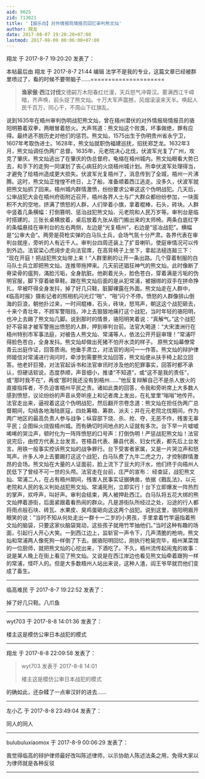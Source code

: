 ```yaml
---
aid: 9025
zid: 713021
title: '【娱乐向】对外情报局情报员回忆审判熊文灿'
author: 翔龙
date: 2017-08-07 19:20:20+07:00
lastmod: 2017-08-09 00:06:00+07:00
---
```


翔龙 于 2017-8-7 19:20:20 发表了：

本帖最后由 翔龙 于 2017-8-7 21:44 编辑 法学不是我的专业，这篇文章已经被群里喷过了，看的时候不要带脑子……=====================


> 
> **渔家傲·西江讨伐**文德嗣万木阳春红烂漫，天兵怒气冲霄汉。雾满西江千嶂暗，齐声唤，前头捉了熊文灿。十万大军声震撼，风烟滚滚来天半。唤起人民千百万，同心干，不周山下红旗乱。



说到1635年在梧州审判伪明战犯熊文灿，曾在梧州潜伏的对外情报局情报员的骆阳明篡着双拳，两眼冒着怒火。大声骂道：熊文灿这个败类，坏事做绝，罪有应得。最终逃不脱历史对他们的惩罚。熊文灿，1575出生于伪明贵州省永宁卫，1607年考取伪进士。1628年，熊文灿就职伪福建巡抚，招抚郑芝龙。1632年3月，熊文灿调任伪两广总督。1635年，元老院决心北伐，伏波军光复了广州，攻克了肇庆。熊文灿逃出了在肇庆的伪总督府，龟缩在梧州城内。熊文灿眼看大势已去，和手下的走狗一同谋划了丧心病狂的火烧梧州城计划。所幸伏波军处理得当，才避免了给梧州造成更大损失。伏波军光复梧州了，消息传到了全城，梧州一片沸腾。这时，熊文灿正惶惶不终日，上了船，准备顺着西江逃走。没多久，伏波军就把熊文灿抓了回来。梧州城内群情激愤，纷纷要求公审这这个伪明战犯。几天后，公审战犯大会在梧州府衙附近召开，梧州各界人士与广大群众都纷纷参加，一块面积不大的空地，挤满了愤怒的人群，人们举着小旗，拿着棍棒，石头，砖块。人群中竖着几条横幅：打倒篡明、惩治战犯熊文灿、元老院和人民万岁等。审判台是临时搭建的，三张长桌横放着，桌后放着九张从衙门搬出来的太师椅。两条白底红字的条幅悬挂在审判台的左右两侧，左边是“光复梧州”，右边是“惩冶战犯”。横幅是“公审大会”。两旁是荷枪实弹的白马队士兵，会场气氛十分严肃。各界代表在审判台就座，旁听的人有近千人。审判台四周还装上了扩音喇叭，使庭审情况可以传到外边。法官梁心虎阔步走向法官席，在高背椅子上坐下，拿起法槌连敲三下： “现在开庭！把战犯熊文灿带上来！”人群里刷的让开一条出路。几个穿着制服的白马队士兵立即把熊文灿，连推带拖押来。几天前还猖狂神气的熊文灿，此时像断了脊梁骨的瘟狗，滿脸污垢，全身肮脏。他剃着光头，脸色苍白，穿着满是污垢的伪明官服，脚下穿着破草鞋。跟在熊文灿后面的是从犯常浦，被捆绑的双手在拼命挣扎，早被吓得全身发抖，掉了好几只鞋，脏脚裸露在外面。熊文灿走在人群中，《临高时报》摄影记者的照相机闪光灯“啪”、“啪”闪个不停。愤怒的人群像排山倒海的巨浪，朝他扑过来，一时间棍棒，石头，砖块，怒骂声，朝这这个战犯砸去，十来个青壮年，不顾军警阻挡，冲上去狠狠地痛打这个战犯，当时年轻的骆阳明，也冲上去踢了熊文灿几脚。说到那时的情景，骆阳明笑着说：“真解气。”这个战犯好不容易才被军警拖出愤怒的人群，押到审判台前。法官大喝道：“大宋澳洲行在梧州特别市军事法庭，对被告人熊文灿、常浦等人，依法公开开庭审理！”常浦吓得脸色苍白，全身发抖。熊文灿却做出死猪不怕开水烫的样子。 原熊文灿幕僚常青云出庭作证，回答质询。他垂手肃立，对法官的询问一一作答。熊文灿的辩护律师姬信对常浦进行询问时，牵涉到需要熊文灿回答，熊文灿便从扶手椅上起立回答。他老奸巨猾，对法官起诉书和法官审讯时涉及他的犯罪事实，回答时都不承认，但硬话软说，态度恭顺，声音细小，推诿“不知道”，或“这不是我的责任”，或“那时我不在”，再或“那时我还没有到梧州……”他反复辩解自己不是杀人放火的直接指挥者，不负迫害梧州平民之责。诸如此类的回答，令我和旁听席上大多数人感到愤怒，议论纷纷的声音从旁听座上和记者席上发出，在礼堂里“嗡嗡”地传开。法官走出来，逼视着这这个伪明战犯，然后翻开宗卷念道：熊文灿在担任伪两广总督期间，勾结各地海陆匪寇，四处筹粮、筹款、派夫；并在元老院北伐期间，作为两广地区的最高负责人参与战争；纵容部下烧、杀、抢、夺，无恶不作，残害无辜平民；企图纵火烧毁梧州城。而有确切时间地点的人证就有多次。台下早一片嘘嘘唏唏的哭泣声，顿时化为一阵阵愤怒的口号声：打倒伪明！严惩战犯熊文灿！法官说完后，由控方代表上台发言。苍梧县代表、藤县代表、妇女代表，都先后上台发言。用铁一般事实控诉熊文灿的战争罪行。台下受害者家属，又是一片哭泣声和怒骂声。许多人冲上去要踢打这这个战犯，白马队费了九牛二虎之力，才控制群情激昂的会场。熊文灿在大量的人证面前，脸上流下了豆大的汗水，他们终于向梧州人民低下了曾经不可一世的头颅。法官走在台前，庄严的宣布： 经查証，战犯熊文灿、常浦二人，在占有梧州期间，残害人民事实证据确凿，依据《戡乱法》，以元老院和人民的名义判处战犯熊文灿、常浦死刑，立即实行！台下立即爆发一阵热烈的掌声，欢呼声，叫好声。审判会结束，两人被押赴西江。白马队将五花大绑的熊文灿押着游街，后面紧跟着看热闹的群众。凡是游街队所经过之处，沿途的行人都将雨点般石块、砖瓦、水果皮、臭鸡蛋砸向这这两个战犯。说到这里，骆阳明眉开眼笑的说：”当时不知从何处走出一群十一二岁的小男孩，手里拿着竹竿逼指着熊文灿的脑袋，只要这家伙脑袋晃动，这些孩子就用竹竿抽他们。”当时这种有趣的场面，引起行人开心大笑。一到西江边上，监斩官一声令下，几声清脆的枪响，熊文灿和常浦两人像死狗一样倒了下去。据骆阳明回忆，刚执行枪毙完毕，梧州某菜馆的一位厨师，就把熊文灿的心挖出来，下酒吃了。不久，梧州流传起闹鬼的故事：说是某人晚上在街上看见了熊文灿。又说是在西江岸边也看见熊文灿牵着跟狗一样的常浦，怪吓人的。但是大多数梧州人站出来说，这种人渣，阎王爷早就罚他们变成了畜生。

---------

临高难民 于 2017-8-7 19:22:52 发表了：

掉了好几只鞋。八爪鱼

---------

wyt703 于 2017-8-8 14:01:36 发表了：

楼主这是模仿公审日本战犯的模式

---------

翔龙 于 2017-8-8 22:09:58 发表了：

> wyt703 发表于 2017-8-8 14:01
> 
> 楼主这是模仿公审日本战犯的模式



的确如此，还杂糅了一点审汉奸的进去……

---------

左小乙 于 2017-8-8 23:49:04 发表了：

同人的同人

---------

bulubuluxiaomox 于 2017-8-9 00:06:29 发表了：

我觉得临高的辩护律师最好改叫陈述律师，以示协助人陈述法条之用，免得大家以为律师就是各种反驳

---------

